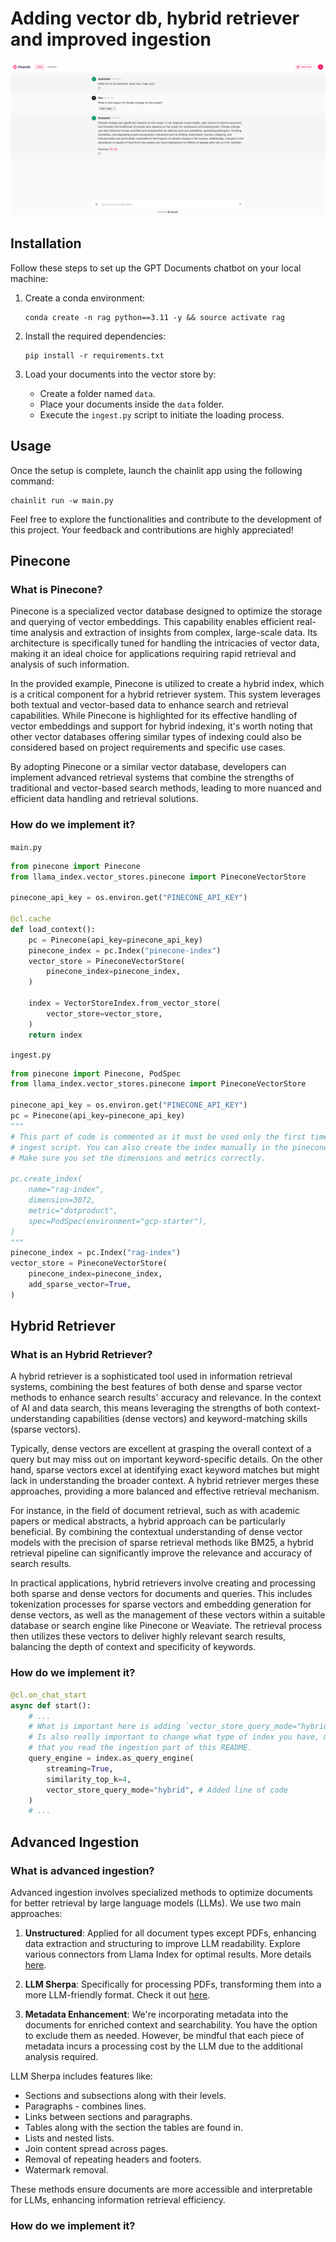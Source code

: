 # Adding vector db, hybrid retriever and improved ingestion

![Alt Text](images/RAGSources.png)
## Installation

Follow these steps to set up the GPT Documents chatbot on your local machine:

1. Create a conda environment:

   ```shell
   conda create -n rag python==3.11 -y && source activate rag
   ```

2. Install the required dependencies:

   ```shell
   pip install -r requirements.txt
   ```

3. Load your documents into the vector store by: 
    - Create a folder named `data`.
    - Place your documents inside the `data` folder.
    - Execute the `ingest.py` script to initiate the loading process.

## Usage

Once the setup is complete, launch the chainlit app using the following command:

```shell
chainlit run -w main.py
```

Feel free to explore the functionalities and contribute to the development of this project. Your feedback and contributions are highly appreciated!

## Pinecone

### What is Pinecone?

Pinecone is a specialized vector database designed to optimize the storage and querying of vector embeddings. This capability enables efficient real-time analysis and extraction of insights from complex, large-scale data. Its architecture is specifically tuned for handling the intricacies of vector data, making it an ideal choice for applications requiring rapid retrieval and analysis of such information.

In the provided example, Pinecone is utilized to create a hybrid index, which is a critical component for a hybrid retriever system. This system leverages both textual and vector-based data to enhance search and retrieval capabilities. While Pinecone is highlighted for its effective handling of vector embeddings and support for hybrid indexing, it's worth noting that other vector databases offering similar types of indexing could also be considered based on project requirements and specific use cases.

By adopting Pinecone or a similar vector database, developers can implement advanced retrieval systems that combine the strengths of traditional and vector-based search methods, leading to more nuanced and efficient data handling and retrieval solutions.

### How do we implement it?
`main.py`
```python
from pinecone import Pinecone
from llama_index.vector_stores.pinecone import PineconeVectorStore

pinecone_api_key = os.environ.get("PINECONE_API_KEY")

@cl.cache
def load_context():
    pc = Pinecone(api_key=pinecone_api_key)
    pinecone_index = pc.Index("pinecone-index")
    vector_store = PineconeVectorStore(
        pinecone_index=pinecone_index,
    )

    index = VectorStoreIndex.from_vector_store(
        vector_store=vector_store,
    )
    return index
```
`ingest.py`
```python
from pinecone import Pinecone, PodSpec
from llama_index.vector_stores.pinecone import PineconeVectorStore

pinecone_api_key = os.environ.get("PINECONE_API_KEY")
pc = Pinecone(api_key=pinecone_api_key)
"""
# This part of code is commented as it must be used only the first time you run the
# ingest script. You can also create the index manually in the pinecone dashboard.
# Make sure you set the dimensions and metrics correctly.

pc.create_index(
    name="rag-index",
    dimension=3072,
    metric="dotproduct",
    spec=PodSpec(environment="gcp-starter"),
)
"""
pinecone_index = pc.Index("rag-index")
vector_store = PineconeVectorStore(
    pinecone_index=pinecone_index,
    add_sparse_vector=True,
)
```

## Hybrid Retriever

### What is an Hybrid Retriever?

A hybrid retriever is a sophisticated tool used in information retrieval systems, combining the best features of both dense and sparse vector methods to enhance search results' accuracy and relevance. In the context of AI and data search, this means leveraging the strengths of both context-understanding capabilities (dense vectors) and keyword-matching skills (sparse vectors).

Typically, dense vectors are excellent at grasping the overall context of a query but may miss out on important keyword-specific details. On the other hand, sparse vectors excel at identifying exact keyword matches but might lack in understanding the broader context. A hybrid retriever merges these approaches, providing a more balanced and effective retrieval mechanism.

For instance, in the field of document retrieval, such as with academic papers or medical abstracts, a hybrid approach can be particularly beneficial. By combining the contextual understanding of dense vector models with the precision of sparse retrieval methods like BM25, a hybrid retrieval pipeline can significantly improve the relevance and accuracy of search results.

In practical applications, hybrid retrievers involve creating and processing both sparse and dense vectors for documents and queries. This includes tokenization processes for sparse vectors and embedding generation for dense vectors, as well as the management of these vectors within a suitable database or search engine like Pinecone or Weaviate. The retrieval process then utilizes these vectors to deliver highly relevant search results, balancing the depth of context and specificity of keywords.


### How do we implement it?
```python
@cl.on_chat_start
async def start():
    # ...
    # What is important here is adding `vector_store_query_mode="hybrid"`
    # Is also really important to change what type of index you have, make sure
    # that you read the ingestion part of this README.
    query_engine = index.as_query_engine(
        streaming=True,
        similarity_top_k=4,
        vector_store_query_mode="hybrid", # Added line of code
    )
    # ...
```
## Advanced Ingestion

### What is advanced ingestion?

Advanced ingestion involves specialized methods to optimize documents for better retrieval by large language models (LLMs). We use two main approaches:

1. **Unstructured**: Applied for all document types except PDFs, enhancing data extraction and structuring to improve LLM readability. Explore various connectors from Llama Index for optimal results. More details [here](https://github.com/Unstructured-IO/unstructured).

2. **LLM Sherpa**: Specifically for processing PDFs, transforming them into a more LLM-friendly format. Check it out [here](https://github.com/nlmatics/llmsherpa).

3. **Metadata Enhancement**: We're incorporating metadata into the documents for enriched context and searchability. You have the option to exclude them as needed. However, be mindful that each piece of metadata incurs a processing cost by the LLM due to the additional analysis required.

LLM Sherpa includes features like:

- Sections and subsections along with their levels.
- Paragraphs - combines lines.
- Links between sections and paragraphs.
- Tables along with the section the tables are found in.
- Lists and nested lists.
- Join content spread across pages.
- Removal of repeating headers and footers.
- Watermark removal.

These methods ensure documents are more accessible and interpretable for LLMs, enhancing information retrieval efficiency.

### How do we implement it?

```python


```
